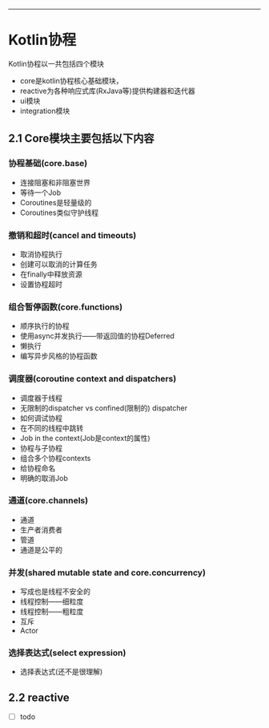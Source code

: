 ---
#  Kotlin协程

Kotlin协程以一共包括四个模块

- core是kotlin协程核心基础模块，
- reactive为各种响应式库(RxJava等)提供构建器和迭代器
- ui模块
- integration模块

## 2.1 Core模块主要包括以下内容

### 协程基础(core.base)

- 连接阻塞和非阻塞世界
- 等待一个Job
- Coroutines是轻量级的
- Coroutines类似守护线程
    
###  撤销和超时(cancel and timeouts)

- 取消协程执行
- 创建可以取消的计算任务
- 在finally中释放资源
- 设置协程超时
    
### 组合暂停函数(core.functions)

- 顺序执行的协程
- 使用async并发执行——带返回值的协程Deferred
- 懒执行
- 编写异步风格的协程函数
    
###  调度器(coroutine context and dispatchers)

- 调度器于线程
- 无限制的dispatcher vs confined(限制的) dispatcher
- 如何调试协程
- 在不同的线程中跳转
- Job in the context(Job是context的属性)
- 协程与子协程
- 组合多个协程contexts
- 给协程命名
- 明确的取消Job

###  通道(core.channels)

- 通道
- 生产者消费者
- 管道
- 通道是公平的

###  并发(shared mutable state and core.concurrency)

- 写成也是线程不安全的
- 线程控制——细粒度
- 线程控制——粗粒度
- 互斥
- Actor

### 选择表达式(select expression)

- 选择表达式(还不是很理解)


## 2.2 reactive

- [ ] todo
